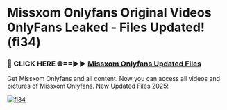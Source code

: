 # Missxom Onlyfans Original Videos 0nlyFans Leaked - Files Updated! (fi34)

<h3>🔴 CLICK HERE 🌐==►► <a href="https://tinyurl.com/3hn5wdd3" rel="nofollow">Missxom Onlyfans Updated Files</a></h3>

Get Missxom Onlyfans and all content. Now you can access all videos and pictures of Missxom Onlyfans. New Updated Files 2025!

[![fi34](https://i.imgur.com/4HnBqBT.gif)](https://tinyurl.com/3hn5wdd3)
